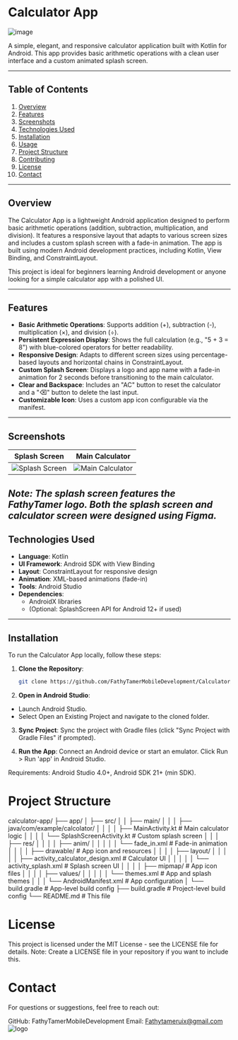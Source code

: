 # Calculator App
![image](https://github.com/user-attachments/assets/283efcc0-ad40-4441-802c-5e656b8aceb9)

A simple, elegant, and responsive calculator application built with Kotlin for Android. This app provides basic arithmetic operations with a clean user interface and a custom animated splash screen.

---

## Table of Contents
1. [Overview](#overview)
2. [Features](#features)
3. [Screenshots](#screenshots)
4. [Technologies Used](#technologies-used)
5. [Installation](#installation)
6. [Usage](#usage)
7. [Project Structure](#project-structure)
8. [Contributing](#contributing)
9. [License](#license)
10. [Contact](#contact)

---

## Overview

The Calculator App is a lightweight Android application designed to perform basic arithmetic operations (addition, subtraction, multiplication, and division). It features a responsive layout that adapts to various screen sizes and includes a custom splash screen with a fade-in animation. The app is built using modern Android development practices, including Kotlin, View Binding, and ConstraintLayout.

This project is ideal for beginners learning Android development or anyone looking for a simple calculator app with a polished UI.

---

## Features

- **Basic Arithmetic Operations**: Supports addition (+), subtraction (-), multiplication (×), and division (÷).
- **Persistent Expression Display**: Shows the full calculation (e.g., "5 + 3 = 8") with blue-colored operators for better readability.
- **Responsive Design**: Adapts to different screen sizes using percentage-based layouts and horizontal chains in ConstraintLayout.
- **Custom Splash Screen**: Displays a logo and app name with a fade-in animation for 2 seconds before transitioning to the main calculator.
- **Clear and Backspace**: Includes an "AC" button to reset the calculator and a "⌫" button to delete the last input.
- **Customizable Icon**: Uses a custom app icon configurable via the manifest.

---

## Screenshots

| Splash Screen | Main Calculator |
|---------------|-----------------|
| ![Splash Screen](https://github.com/user-attachments/assets/85a66fa1-d4b5-4f8c-b421-1f634486dd55) | ![Main Calculator](https://github.com/user-attachments/assets/d52a5b0f-7bde-45db-8a69-2055325bcd79) |
*Note: The splash screen features the **FathyTamer** logo. Both the splash screen and calculator screen were designed using Figma.*
---

## Technologies Used

- **Language**: Kotlin
- **UI Framework**: Android SDK with View Binding
- **Layout**: ConstraintLayout for responsive design
- **Animation**: XML-based animations (fade-in)
- **Tools**: Android Studio
- **Dependencies**: 
  - AndroidX libraries
  - (Optional: SplashScreen API for Android 12+ if used)

---

## Installation

To run the Calculator App locally, follow these steps:

1. **Clone the Repository**:
   ```bash
   git clone https://github.com/FathyTamerMobileDevelopment/CalculatorApplication.git
   
2. **Open in Android Studio**:
- Launch Android Studio.
- Select Open an Existing Project and navigate to the cloned folder.
  
3. **Sync Project**:
Sync the project with Gradle files (click "Sync Project with Gradle Files" if prompted).

5. **Run the App**:
Connect an Android device or start an emulator.
Click Run > Run 'app' in Android Studio.


Requirements: Android Studio 4.0+, Android SDK 21+ (min SDK).



# Project Structure

calculator-app/
├── app/
│   ├── src/
│   │   ├── main/
│   │   │   ├── java/com/example/calcolator/
│   │   │   │   ├── MainActivity.kt         # Main calculator logic
│   │   │   │   └── SplashScreenActivity.kt # Custom splash screen
│   │   │   ├── res/
│   │   │   │   ├── anim/
│   │   │   │   │   └── fade_in.xml        # Fade-in animation
│   │   │   │   ├── drawable/              # App icon and resources
│   │   │   │   ├── layout/
│   │   │   │   │   ├── activity_calculator_design.xml # Calculator UI
│   │   │   │   │   └── activity_splash.xml           # Splash screen UI
│   │   │   │   ├── mipmap/                # App icon files
│   │   │   │   ├── values/
│   │   │   │   │   └── themes.xml         # App and splash themes
│   │   │   └── AndroidManifest.xml        # App configuration
│   └── build.gradle                       # App-level build config
├── build.gradle                           # Project-level build config
└── README.md                              # This file

# License
This project is licensed under the MIT License - see the LICENSE file for details.
Note: Create a LICENSE file in your repository if you want to include this.

# Contact
For questions or suggestions, feel free to reach out:

GitHub: FathyTamerMobileDevelopment
Email: Fathytameruix@gmail.com![logo](https://github.com/user-attachments/assets/de564699-998b-446e-ac3f-b82c912e6d0b)

